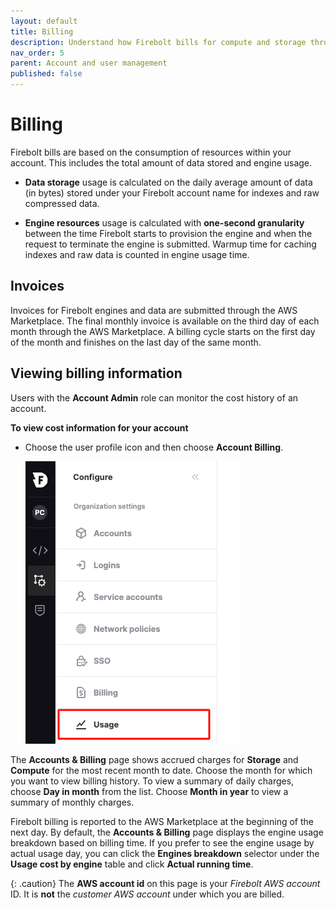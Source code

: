 ```yaml
---
layout: default
title: Billing
description: Understand how Firebolt bills for compute and storage through the AWS Marketplace and your AWS account.
nav_order: 5
parent: Account and user management
published: false
---
```


# Billing

Firebolt bills are based on the consumption of resources within your account. This includes the total amount of data stored and engine usage.

* **Data storage** usage is calculated on the daily average amount of data (in bytes) stored under your Firebolt account name for indexes and raw compressed data.

* **Engine resources** usage is calculated with **one-second granularity** between the time Firebolt starts to provision the engine and when the request to terminate the engine is submitted. Warmup time for caching indexes and raw data is counted in engine usage time.

## Invoices

Invoices for Firebolt engines and data are submitted through the AWS Marketplace. The final monthly invoice is available on the third day of each month through the AWS Marketplace. A billing cycle starts on the first day of the month and finishes on the last day of the same month.

## Viewing billing information

Users with the **Account Admin** role can monitor the cost history of an account.

**To view cost information for your account**

* Choose the user profile icon and then choose **Account Billing**.  

  ![Access account billing](../assets/images/account-billing.png)


The **Accounts & Billing** page shows accrued charges for **Storage** and **Compute** for the most recent month to date. Choose the month for which you want to view billing history. To view a summary of daily charges, choose **Day in month** from the list. Choose **Month in year** to view a summary of monthly charges.

Firebolt billing is reported to the AWS Marketplace at the beginning of the next day. By default, the **Accounts & Billing** page displays the engine usage breakdown based on billing time. If you prefer to see the engine usage by actual usage day, you can click the **Engines breakdown** selector under the **Usage cost by engine** table and click **Actual running time**. 

{: .caution}
The **AWS account id** on this page is your *Firebolt AWS account* ID. It is **not** the *customer AWS account* under which you are billed.
